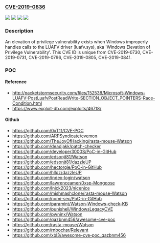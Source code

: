 ### [CVE-2019-0836](https://cve.mitre.org/cgi-bin/cvename.cgi?name=CVE-2019-0836)
![](https://img.shields.io/static/v1?label=Product&message=Windows%20Server&color=blue)
![](https://img.shields.io/static/v1?label=Product&message=Windows&color=blue)
![](https://img.shields.io/static/v1?label=Version&message=n%2Fa&color=blue)
![](https://img.shields.io/static/v1?label=Vulnerability&message=Elevation%20of%20Privilege&color=brighgreen)

### Description

An elevation of privilege vulnerability exists when Windows improperly handles calls to the LUAFV driver (luafv.sys), aka 'Windows Elevation of Privilege Vulnerability'. This CVE ID is unique from CVE-2019-0730, CVE-2019-0731, CVE-2019-0796, CVE-2019-0805, CVE-2019-0841.

### POC

#### Reference
- http://packetstormsecurity.com/files/152538/Microsoft-Windows-LUAFV-PostLuafvPostReadWrite-SECTION_OBJECT_POINTERS-Race-Condition.html
- https://www.exploit-db.com/exploits/46718/

#### Github
- https://github.com/0xT11/CVE-POC
- https://github.com/ARPSyndicate/cvemon
- https://github.com/TheJoyOfHacking/rasta-mouse-Watson
- https://github.com/deadjakk/patch-checker
- https://github.com/developer3000S/PoC-in-GitHub
- https://github.com/edsonjt81/Watson
- https://github.com/edsonjt81/dazzleUP
- https://github.com/hectorgie/PoC-in-GitHub
- https://github.com/hlldz/dazzleUP
- https://github.com/index-login/watson
- https://github.com/lawrenceamer/0xsp-Mongoose
- https://github.com/lnick2023/nicenice
- https://github.com/mishmashclone/rasta-mouse-Watson
- https://github.com/nomi-sec/PoC-in-GitHub
- https://github.com/paramint/Watson-Windows-check-KB
- https://github.com/punishell/WindowsLegacyCVE
- https://github.com/pwninx/Watson
- https://github.com/qazbnm456/awesome-cve-poc
- https://github.com/rasta-mouse/Watson
- https://github.com/rnbochsr/Relevant
- https://github.com/xbl3/awesome-cve-poc_qazbnm456

